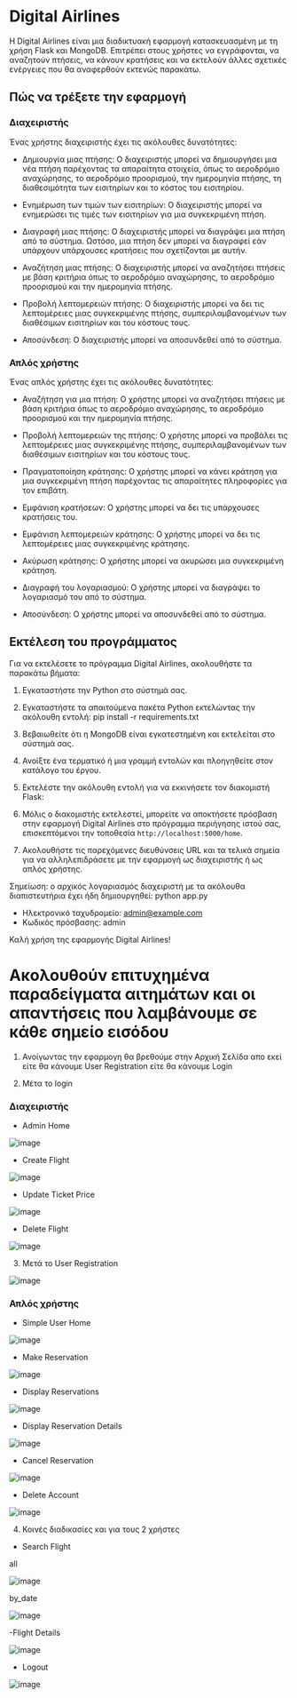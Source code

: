 # Digital Airlines

Η Digital Airlines είναι μια διαδικτυακή εφαρμογή κατασκευασμένη με τη χρήση Flask και MongoDB. Επιτρέπει στους χρήστες να εγγράφονται, να αναζητούν πτήσεις, να κάνουν κρατήσεις και να εκτελούν άλλες σχετικές ενέργειες που θα αναφερθούν εκτενώς παρακάτω.

## Πώς να τρέξετε την εφαρμογή 

### Διαχειριστής

Ένας χρήστης διαχειριστής έχει τις ακόλουθες δυνατότητες:

- Δημιουργία μιας πτήσης: Ο διαχειριστής μπορεί να δημιουργήσει μια νέα πτήση παρέχοντας τα απαραίτητα στοιχεία, όπως το αεροδρόμιο αναχώρησης, το αεροδρόμιο προορισμού, την ημερομηνία πτήσης, τη διαθεσιμότητα των εισιτηρίων και το κόστος του εισιτηρίου.

- Ενημέρωση των τιμών των εισιτηρίων: Ο διαχειριστής μπορεί να ενημερώσει τις τιμές των εισιτηρίων για μια συγκεκριμένη πτήση.

- Διαγραφή μιας πτήσης: Ο διαχειριστής μπορεί να διαγράψει μια πτήση από το σύστημα. Ωστόσο, μια πτήση δεν μπορεί να διαγραφεί εάν υπάρχουν υπάρχουσες κρατήσεις που σχετίζονται με αυτήν.

- Αναζήτηση μιας πτήσης: Ο διαχειριστής μπορεί να αναζητήσει πτήσεις με βάση κριτήρια όπως το αεροδρόμιο αναχώρησης, το αεροδρόμιο προορισμού και την ημερομηνία πτήσης.

- Προβολή λεπτομερειών πτήσης: Ο διαχειριστής μπορεί να δει τις λεπτομέρειες μιας συγκεκριμένης πτήσης, συμπεριλαμβανομένων των διαθέσιμων εισιτηρίων και του κόστους τους.

- Αποσύνδεση: Ο διαχειριστής μπορεί να αποσυνδεθεί από το σύστημα.

### Απλός χρήστης

Ένας απλός χρήστης έχει τις ακόλουθες δυνατότητες:

- Αναζήτηση για μια πτήση: Ο χρήστης μπορεί να αναζητήσει πτήσεις με βάση κριτήρια όπως το αεροδρόμιο αναχώρησης, το αεροδρόμιο προορισμού και την ημερομηνία πτήσης.

- Προβολή λεπτομερειών της πτήσης: Ο χρήστης μπορεί να προβάλει τις λεπτομέρειες μιας συγκεκριμένης πτήσης, συμπεριλαμβανομένων των διαθέσιμων εισιτηρίων και του κόστους τους.

- Πραγματοποίηση κράτησης: Ο χρήστης μπορεί να κάνει κράτηση για μια συγκεκριμένη πτήση παρέχοντας τις απαραίτητες πληροφορίες για τον επιβάτη.

- Εμφάνιση κρατήσεων: Ο χρήστης μπορεί να δει τις υπάρχουσες κρατήσεις του.

- Εμφάνιση λεπτομερειών κράτησης: Ο χρήστης μπορεί να δει τις λεπτομέρειες μιας συγκεκριμένης κράτησης.

- Ακύρωση κράτησης: Ο χρήστης μπορεί να ακυρώσει μια συγκεκριμένη κράτηση.

- Διαγραφή του λογαριασμού: Ο χρήστης μπορεί να διαγράψει το λογαριασμό του από το σύστημα.

- Αποσύνδεση: Ο χρήστης μπορεί να αποσυνδεθεί από το σύστημα.

## Εκτέλεση του προγράμματος

Για να εκτελέσετε το πρόγραμμα Digital Airlines, ακολουθήστε τα παρακάτω βήματα:

1. Εγκαταστήστε την Python στο σύστημά σας.

2. Εγκαταστήστε τα απαιτούμενα πακέτα Python εκτελώντας την ακόλουθη εντολή: pip install -r requirements.txt

3. Βεβαιωθείτε ότι η MongoDB είναι εγκατεστημένη και εκτελείται στο σύστημά σας.

4. Ανοίξτε ένα τερματικό ή μια γραμμή εντολών και πλοηγηθείτε στον κατάλογο του έργου.

5. Εκτελέστε την ακόλουθη εντολή για να εκκινήσετε τον διακομιστή Flask:

6. Μόλις ο διακομιστής εκτελεστεί, μπορείτε να αποκτήσετε πρόσβαση στην εφαρμογή Digital Airlines στο πρόγραμμα περιήγησης ιστού σας, επισκεπτόμενοι την τοποθεσία `http://localhost:5000/home`.

7. Ακολουθήστε τις παρεχόμενες διευθύνσεις URL και τα τελικά σημεία για να αλληλεπιδράσετε με την εφαρμογή ως διαχειριστής ή ως απλός χρήστης.

Σημείωση: ο αρχικός λογαριασμός διαχειριστή με τα ακόλουθα διαπιστευτήρια έχει ήδη δημιουργηθεί: python app.py

- Ηλεκτρονικό ταχυδρομείο: admin@example.com
- Κωδικός πρόσβασης: admin

Καλή χρήση της εφαρμογής Digital Airlines!

# Ακολουθούν επιτυχημένα παραδείγματα αιτημάτων και οι απαντήσεις που λαμβάνουμε σε κάθε σημείο εισόδου

1. Ανοίγωντας την εφαρμογη θα βρεθούμε στην Αρχική Σελίδα απο εκεί είτε θα κάνουμε User Registration είτε θα κάνουμε Login





2. Μέτα το login
   
### Διαχειριστής

- Admin Home

![image](https://github.com/nenikolaidis/YpoxreotikiErgasia23_e20113_Nikolaidis_Nearchos/assets/129533209/e44231c1-d47b-410e-a7d8-f6a076794fe0)

- Create Flight

![image](https://github.com/nenikolaidis/YpoxreotikiErgasia23_e20113_Nikolaidis_Nearchos/assets/129533209/fd1bb2f2-5580-412e-ae73-450eba72da9f)

- Update Ticket Price

![image](https://github.com/nenikolaidis/YpoxreotikiErgasia23_e20113_Nikolaidis_Nearchos/assets/129533209/dc021bcd-c7d8-452a-ac5b-d4b235f28963)

- Delete Flight

![image](https://github.com/nenikolaidis/YpoxreotikiErgasia23_e20113_Nikolaidis_Nearchos/assets/129533209/1f4ec61a-2c3e-4fcc-99dd-03405c830eb5)

3. Μετά το User Registration

![image](https://github.com/nenikolaidis/YpoxreotikiErgasia23_e20113_Nikolaidis_Nearchos/assets/129533209/cc9de386-c76f-45be-a3c8-7093733bd68c)


### Απλός χρήστης

- Simple User Home

![image](https://github.com/nenikolaidis/YpoxreotikiErgasia23_e20113_Nikolaidis_Nearchos/assets/129533209/51650538-9902-4f79-8cec-0c58055759c0)

- Make Reservation

![image](https://github.com/nenikolaidis/YpoxreotikiErgasia23_e20113_Nikolaidis_Nearchos/assets/129533209/db6ca3e8-1365-4744-9ce3-24a41b800830)

- Display Reservations

![image](https://github.com/nenikolaidis/YpoxreotikiErgasia23_e20113_Nikolaidis_Nearchos/assets/129533209/9a2b5bb1-893c-43fe-a37f-cbd3781cfb60)

-  Display Reservation Details
  
![image](https://github.com/nenikolaidis/YpoxreotikiErgasia23_e20113_Nikolaidis_Nearchos/assets/129533209/b6bceb3a-eafe-488a-abd4-d93e004ab7f1)

-  Cancel Reservation

![image](https://github.com/nenikolaidis/YpoxreotikiErgasia23_e20113_Nikolaidis_Nearchos/assets/129533209/5daab495-02a1-429f-b234-8aa6ce27aefb)

-  Delete Account

![image](https://github.com/nenikolaidis/YpoxreotikiErgasia23_e20113_Nikolaidis_Nearchos/assets/129533209/6d1ba60a-c860-4567-a909-4b80debbc300)


4. Κοινές διαδικασίες και για τους 2 χρήστες

- Search Flight

all

![image](https://github.com/nenikolaidis/YpoxreotikiErgasia23_e20113_Nikolaidis_Nearchos/assets/129533209/389b50ab-5455-4d50-99e4-0c9ed0659165)

by_date

![image](https://github.com/nenikolaidis/YpoxreotikiErgasia23_e20113_Nikolaidis_Nearchos/assets/129533209/8c144151-99d8-456f-bc5e-cee5199cd5c2)

-Flight Details

![image](https://github.com/nenikolaidis/YpoxreotikiErgasia23_e20113_Nikolaidis_Nearchos/assets/129533209/753c5dd4-3024-40ef-ab46-bafc6d6be7e6)

- Logout

![image](https://github.com/nenikolaidis/YpoxreotikiErgasia23_e20113_Nikolaidis_Nearchos/assets/129533209/b09e41b0-8fb0-4728-9e8d-43df57fa9dd8)


  
